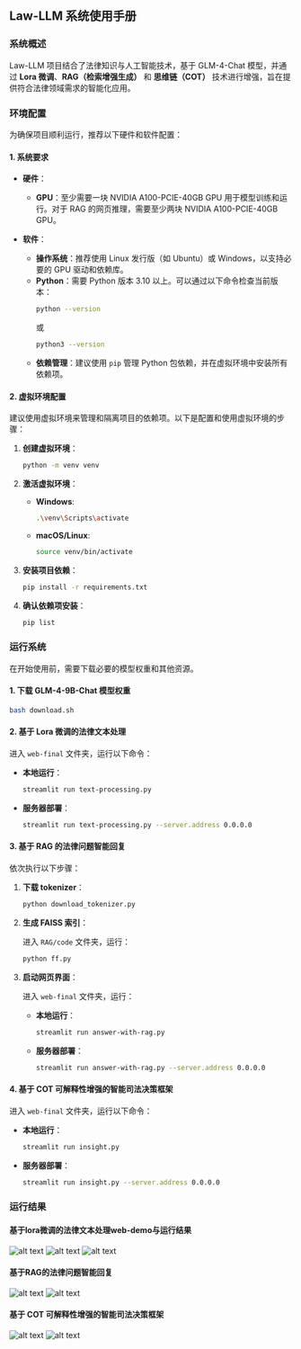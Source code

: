## Law-LLM 系统使用手册

### 系统概述

Law-LLM 项目结合了法律知识与人工智能技术，基于 GLM-4-Chat 模型，并通过 **Lora 微调**、**RAG（检索增强生成）** 和 **思维链（COT）** 技术进行增强，旨在提供符合法律领域需求的智能化应用。

### 环境配置

为确保项目顺利运行，推荐以下硬件和软件配置：

#### 1. 系统要求

- **硬件**：
  - **GPU**：至少需要一块 NVIDIA A100-PCIE-40GB GPU 用于模型训练和运行。对于 RAG 的网页推理，需要至少两块 NVIDIA A100-PCIE-40GB GPU。

- **软件**：
  - **操作系统**：推荐使用 Linux 发行版（如 Ubuntu）或 Windows，以支持必要的 GPU 驱动和依赖库。
  - **Python**：需要 Python 版本 3.10 以上。可以通过以下命令检查当前版本：
    ```bash
    python --version
    ```
    或
    ```bash
    python3 --version
    ```
  - **依赖管理**：建议使用 `pip` 管理 Python 包依赖，并在虚拟环境中安装所有依赖项。

#### 2. 虚拟环境配置

建议使用虚拟环境来管理和隔离项目的依赖项。以下是配置和使用虚拟环境的步骤：

1. **创建虚拟环境**：
   ```bash
   python -m venv venv
   ```

2. **激活虚拟环境**：
   - **Windows**:
     ```bash
     .\venv\Scripts\activate
     ```
   - **macOS/Linux**:
     ```bash
     source venv/bin/activate
     ```

3. **安装项目依赖**：
   ```bash
   pip install -r requirements.txt
   ```

4. **确认依赖项安装**：
   ```bash
   pip list
   ```

### 运行系统

在开始使用前，需要下载必要的模型权重和其他资源。

#### 1. 下载 GLM-4-9B-Chat 模型权重

```bash
bash download.sh
```

#### 2. 基于 Lora 微调的法律文本处理

进入 `web-final` 文件夹，运行以下命令：

- **本地运行**：
  ```bash
  streamlit run text-processing.py
  ```

- **服务器部署**：
  ```bash
  streamlit run text-processing.py --server.address 0.0.0.0
  ```

#### 3. 基于 RAG 的法律问题智能回复

依次执行以下步骤：

1. **下载 tokenizer**：
   ```bash
   python download_tokenizer.py
   ```

2. **生成 FAISS 索引**：

   进入 `RAG/code` 文件夹，运行：
   ```bash
   python ff.py
   ```

3. **启动网页界面**：

   进入 `web-final` 文件夹，运行：
   - **本地运行**：
     ```bash
     streamlit run answer-with-rag.py
     ```

   - **服务器部署**：
     ```bash
     streamlit run answer-with-rag.py --server.address 0.0.0.0
     ```

#### 4. 基于 COT 可解释性增强的智能司法决策框架

进入 `web-final` 文件夹，运行以下命令：

- **本地运行**：
  ```bash
  streamlit run insight.py
  ```

- **服务器部署**：
  ```bash
  streamlit run insight.py --server.address 0.0.0.0
  ```

### 运行结果
#### 基于lora微调的法律文本处理web-demo与运行结果
![alt text](img/text-processing/text-processing-web-demo.png)
![alt text](img/text-processing/text-processing-data-processing.png) 
![alt text](img/text-processing/text-法律支持-demo.png)

#### 基于RAG的法律问题智能回复
![alt text](img/answer-with-rag/answer-with-rag-web-demo.png)
![alt text](img/answer-with-rag/answer-with-rag-output.png) 

#### 基于 COT 可解释性增强的智能司法决策框架
 ![alt text](img/insight/web-demo.jpg)
 ![alt text](img/insight/INSIGHT洞见.jpg)
